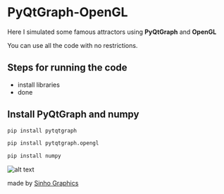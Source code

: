 # PyQtGraph-OpenGL
Here I simulated some famous attractors using **PyQtGraph** and **OpenGL**

You can use all the code with no restrictions. 

## Steps for running the code
- install libraries
- done

## Install PyQtGraph and numpy

```python
pip install pytqtgraph
```
```python
pip install pytqtgraph.opengl
```
```python
pip install numpy
```

![alt text](https://drive.google.com/file/d/11E0To618tyjC-qC3LzGRlZ-0DzbyNuIJ/view?usp=sharing)

made by [Sinho Graphics](https://www.instagram.com/sinho_graphics)
